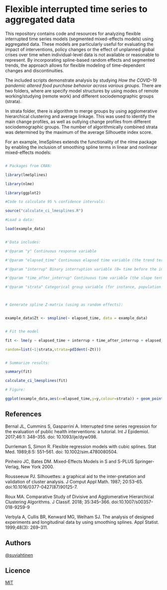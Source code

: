 # Flexible interrupted time series to aggregated data

This repository contains code and resources for analyzing flexible interrupted time series models (segmented mixed-effects models) using aggregated data. These models are particularly useful for evaluating the impact of interventions, policy changes or the effect of unplanned global crises over time when individual-level data is not available or reasonable to represent. By incorporating spline-based random effects and segmented trends, the approach allows for flexible modeling of time-dependent changes and discontinuities. 

The included scripts demonstrate analysis by studying *How the COVID-19 pandemic altered food purchase behavior across various groups*. There are two folders, where are specify model structures by using modes of remote working/studying (remote work) and different sociodemographic groups (strata). 


In strata folder, there is algorithm to merge groups by using agglomerative hierarchical clustering and average linkage. This was used to identify the main change profiles, as well as outlying change profiles from different sociodemographic groups. The number of algorithmically combined strata was determined by the maximum of the average Silhouette index score. 


For an example, lmeSplines extends the functionality of the nlme package by enabling the inclusion of smoothing spline terms in linear and nonlinear mixed-effects models:





```R

# Packages from CRAN:

library(lmeSplines)

library(nlme)

library(ggplot2)

#Code to calculate 95 % confidence intervals:

source("calculate_ci_lmesplines.R")

#Load a data:

load(example_data)


#'Data includes:

#'@param "y" Continuous response variable

#'@param "elapsed_time" Continuous elapsed time variable (the trend term)

#'@param "interrup" Binary interruption variable (0= time before the interruption point, 1= time after the interruption point.

#'@param "time_after_interrup" Continuous time variable (the slope term after the interruption point)

#'@param "strata" Categorical group variable (for instance, population strata)



# Generate spline Z-matrix (using as random effects):


example_data$Zt <- smspline(~ elapsed_time, data = example_data)


# Fit the model

fit <- lme(y ~ elapsed_time + interrup + time_after_interrup + elapsed_time:strata + interrup:strata + time_after_interrup:strata, data=example_data,

random=list(~1|strata,strata=pdIdent(~Zt)))


# Summarize results:

summary(fit)

calculate_ci_lmesplines(fit)

# Figure:

ggplot(example_data,aes(x=elapsed_time,y=y,colour=strata)) + geom_point() + geom_line(aes(y = fitted(fit))) + labs(y="Response",x="Time",colour="Strata") 


```


## References

Bernal JL, Cummins S, Gasparrini A. Interrupted time series regression for the evaluation of public health interventions: a tutorial. Int J Epidemiol. 2017;46:1: 348–355. doi: 10.1093/ije/dyw098. 

Durrleman S, Simon R. Flexible regression models with cubic splines. Stat Med. 1989;8:5: 551–561. doi: 10.1002/sim.4780080504. 

Pinheiro JC, Bates DM. Mixed-Effects Models in S and S-PLUS Springer-Verlag, New York 2000.

Rousseeuw PJ. Silhouettes: a graphical aid to the inter-pretation and validation of cluster analysis. J Comput Appl Math. 1987; 20:53–65. doi:10.1016/0377-0427(87)90125-7.

Roux MA. Comparative Study of Divisive and Agglomerative Hierarchical Clustering Algorithms. J Classif. 2018; 35:345–366. doi:10.1007/s00357-018-9259-9

Verbyla A, Cullis BR, Kenward MG, Welham SJ. The analysis of designed experiments and longitudinal data by using smoothing splines. Appl Statist. 1999;48(3): 269–311.



## Authors



[@suviahtinen](https://www.github.com/suviahtinen)



## Licence



[MIT](https://choosealicense.com/licenses/mit/)
